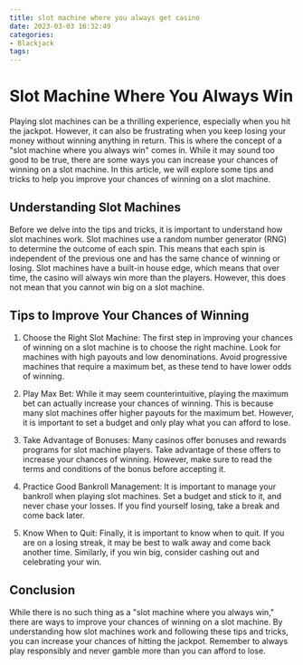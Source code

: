```yaml
---
title: slot machine where you always get casino
date: 2023-03-03 16:32:49
categories:
- Blackjack
tags:
---
```

# Slot Machine Where You Always Win

Playing slot machines can be a thrilling experience, especially when you hit the jackpot. However, it can also be frustrating when you keep losing your money without winning anything in return. This is where the concept of a "slot machine where you always win" comes in. While it may sound too good to be true, there are some ways you can increase your chances of winning on a slot machine. In this article, we will explore some tips and tricks to help you improve your chances of winning on a slot machine.

## Understanding Slot Machines

Before we delve into the tips and tricks, it is important to understand how slot machines work. Slot machines use a random number generator (RNG) to determine the outcome of each spin. This means that each spin is independent of the previous one and has the same chance of winning or losing. Slot machines have a built-in house edge, which means that over time, the casino will always win more than the players. However, this does not mean that you cannot win big on a slot machine.

## Tips to Improve Your Chances of Winning

1. Choose the Right Slot Machine: The first step in improving your chances of winning on a slot machine is to choose the right machine. Look for machines with high payouts and low denominations. Avoid progressive machines that require a maximum bet, as these tend to have lower odds of winning.

2. Play Max Bet: While it may seem counterintuitive, playing the maximum bet can actually increase your chances of winning. This is because many slot machines offer higher payouts for the maximum bet. However, it is important to set a budget and only play what you can afford to lose.

3. Take Advantage of Bonuses: Many casinos offer bonuses and rewards programs for slot machine players. Take advantage of these offers to increase your chances of winning. However, make sure to read the terms and conditions of the bonus before accepting it.

4. Practice Good Bankroll Management: It is important to manage your bankroll when playing slot machines. Set a budget and stick to it, and never chase your losses. If you find yourself losing, take a break and come back later.

5. Know When to Quit: Finally, it is important to know when to quit. If you are on a losing streak, it may be best to walk away and come back another time. Similarly, if you win big, consider cashing out and celebrating your win.

## Conclusion

While there is no such thing as a "slot machine where you always win," there are ways to improve your chances of winning on a slot machine. By understanding how slot machines work and following these tips and tricks, you can increase your chances of hitting the jackpot. Remember to always play responsibly and never gamble more than you can afford to lose.